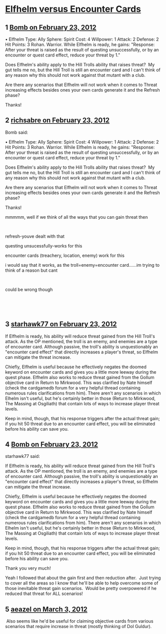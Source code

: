 # [Elfhelm versus Encounter Cards](https://community.fantasyflightgames.com/topic/60904-elfhelm-versus-encounter-cards/)

## 1 [Bomb on February 23, 2012](https://community.fantasyflightgames.com/topic/60904-elfhelm-versus-encounter-cards/?do=findComment&comment=597940)

• Elfhelm
Type: Ally
Sphere: Spirit Cost: 4
Willpower: 1 Attack: 2 Defense: 2 Hit Points: 3
Rohan. Warrior.
While Elfhelm is ready, he gains: "Response: After your threat is raised as the result of questing unsuccessfully, or by an encounter or quest card effect, reduce your threat by 1."

Does Elfhelm's ability apply to the Hill Trolls ability that raises threat?  My gut tells me no, but the Hill Troll is still an encounter card and I can't think of any reason why this should not work against that mutant with a club.

Are there any scenarios that Elfhelm will not work when it comes to Threat increasing effects besides ones your own cards generate it and the Refresh phase?

Thanks!

## 2 [richsabre on February 23, 2012](https://community.fantasyflightgames.com/topic/60904-elfhelm-versus-encounter-cards/?do=findComment&comment=597965)

Bomb said:

• Elfhelm
Type: Ally
Sphere: Spirit Cost: 4
Willpower: 1 Attack: 2 Defense: 2 Hit Points: 3
Rohan. Warrior.
While Elfhelm is ready, he gains: "Response: After your threat is raised as the result of questing unsuccessfully, or by an encounter or quest card effect, reduce your threat by 1."

Does Elfhelm's ability apply to the Hill Trolls ability that raises threat?  My gut tells me no, but the Hill Troll is still an encounter card and I can't think of any reason why this should not work against that mutant with a club.

Are there any scenarios that Elfhelm will not work when it comes to Threat increasing effects besides ones your own cards generate it and the Refresh phase?

Thanks!



mmmmm, well if we think of all the ways that you can gain threat then

 

refresh-youve dealt with that

questing unsucessfully-works for this

encounter cards (treachery, location, enemy) work for this

i would say that it works, as the troll=enemy=encounter card......im trying to think of a reason but cant

 

could be wrong though

 

 

## 3 [starhawk77 on February 23, 2012](https://community.fantasyflightgames.com/topic/60904-elfhelm-versus-encounter-cards/?do=findComment&comment=597976)

If Elfhelm is ready, his ability will reduce threat gained from the Hill Troll's attack. As the OP mentioned, the troll is an enemy, and enemies are a type of encounter card. Although passive, the troll's ability is unquestionably an "encounter card effect" that directly increases a player's threat, so Elfhelm can mitigate the threat increase.

Chiefly, Elfhelm is useful because he effectively negates the doomed keyword on encounter cards and gives you a little more leeway during the quest phase. Elfhelm also works to reduce threat gained from the Gollum objective card in Return to Mirkwood. This was clarified by Nate himself (check the cardgamedb forum for a very helpful thread containing numerous rules clarifications from him). There aren't any scenarios in which Elhelm isn't useful, but he's certainly better in those (Return to Mirkwood, The Massing at Osgiliath) that contain lots of ways to increase player threat levels.

Keep in mind, though, that his response triggers after the actual threat gain; if you hit 50 threat due to an encounter card effect, you will be eliminated before his ability can save you.

## 4 [Bomb on February 23, 2012](https://community.fantasyflightgames.com/topic/60904-elfhelm-versus-encounter-cards/?do=findComment&comment=597988)

starhawk77 said:

If Elfhelm is ready, his ability will reduce threat gained from the Hill Troll's attack. As the OP mentioned, the troll is an enemy, and enemies are a type of encounter card. Although passive, the troll's ability is unquestionably an "encounter card effect" that directly increases a player's threat, so Elfhelm can mitigate the threat increase.

Chiefly, Elfhelm is useful because he effectively negates the doomed keyword on encounter cards and gives you a little more leeway during the quest phase. Elfhelm also works to reduce threat gained from the Gollum objective card in Return to Mirkwood. This was clarified by Nate himself (check the cardgamedb forum for a very helpful thread containing numerous rules clarifications from him). There aren't any scenarios in which Elhelm isn't useful, but he's certainly better in those (Return to Mirkwood, The Massing at Osgiliath) that contain lots of ways to increase player threat levels.

Keep in mind, though, that his response triggers after the actual threat gain; if you hit 50 threat due to an encounter card effect, you will be eliminated before his ability can save you.



Thank you very much!

Yeah I followed that about the gain first and then reduction after.  Just trying to cover all the areas so I know that he'll be able to help overcome some of those inevitable threat gain scenarios.  Would be pretty overpowered if he reduced that threat for ALL scenarios!

## 5 [aeazel on March 3, 2012](https://community.fantasyflightgames.com/topic/60904-elfhelm-versus-encounter-cards/?do=findComment&comment=601503)

 Also seems like he'd be useful for claiming objective cards from various scenarios that require increase in threat (mostly thinking of Dol Guldur).

